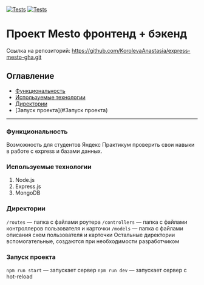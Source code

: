 [![Tests](../../actions/workflows/tests-13-sprint.yml/badge.svg)](../../actions/workflows/tests-13-sprint.yml) [![Tests](../../actions/workflows/tests-14-sprint.yml/badge.svg)](../../actions/workflows/tests-14-sprint.yml)
# Проект Mesto фронтенд + бэкенд
Ссылка на репозиторий: https://github.com/KorolevaAnastasia/express-mesto-gha.git

## Оглавление
* [Функциональность](#Функциональность)
* [Используемые технологии](#Tехнологии)
* [Директории](#Директории)
* [Запуск проекта](#Запуск проекта)

________________________________
<a name="Функциональность"></a>
### Функциональность
Возможность для студентов Яндекс Практикум проверить свои навыки в работе с express и базами данных.

<a name="Tехнологии"></a>
### Используемые технологии
1. Node.js
2. Express.js
3. MongoDB

<a name="Директории"></a>
### Директории
`/routes` — папка с файлами роутера
`/controllers` — папка с файлами контроллеров пользователя и карточки
`/models` — папка с файлами описания схем пользователя и карточки
Остальные директории вспомогательные, создаются при необходимости разработчиком

<a name="Запуск проекта"></a>
### Запуск проекта
`npm run start` — запускает сервер
`npm run dev` — запускает сервер с hot-reload
